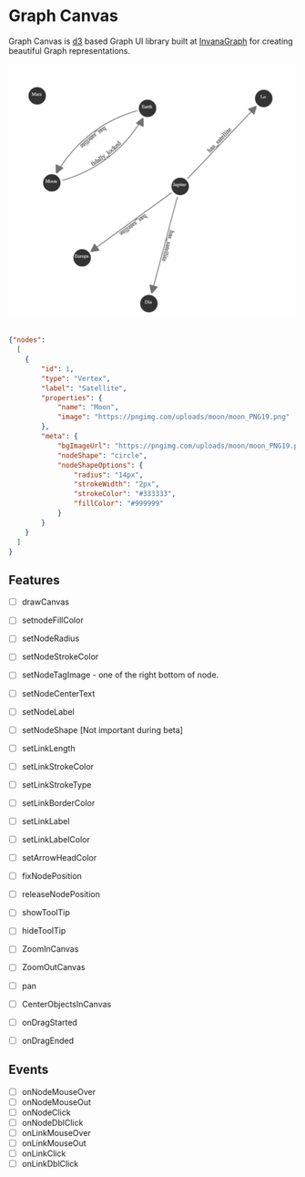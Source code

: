 # Graph Canvas 

Graph Canvas is [d3](https://d3js.org) based Graph UI library built 
at [InvanaGraph](https://invana.io) for creating beautiful Graph 
representations.

![screenshot](./screenshot.png)


```json

{"nodes": 
  [
    {
        "id": 1,
        "type": "Vertex",
        "label": "Satellite",
        "properties": {
            "name": "Moon",
            "image": "https://pngimg.com/uploads/moon/moon_PNG19.png"
        },
        "meta": {
            "bgImageUrl": "https://pngimg.com/uploads/moon/moon_PNG19.png",
            "nodeShape": "circle",
            "nodeShapeOptions": {
                "radius": "14px",
                "strokeWidth": "2px",
                "strokeColor": "#333333",
                "fillColor": "#999999"
            }
        }
    }
  ]
}

```

## Features


- [ ] drawCanvas

- [ ] setnodeFillColor
- [ ] setNodeRadius
- [ ] setNodeStrokeColor
- [ ] setNodeTagImage - one of the right bottom of node.
- [ ] setNodeCenterText
- [ ] setNodeLabel
- [ ] setNodeShape [Not important during beta]

- [ ] setLinkLength
- [ ] setLinkStrokeColor
- [ ] setLinkStrokeType
- [ ] setLinkBorderColor
- [ ] setLinkLabel
- [ ] setLinkLabelColor
- [ ] setArrowHeadColor

- [ ] fixNodePosition
- [ ] releaseNodePosition


- [ ] showToolTip
- [ ] hideToolTip

- [ ] ZoomInCanvas
- [ ] ZoomOutCanvas
- [ ] pan

- [ ] CenterObjectsInCanvas
- [ ] onDragStarted
- [ ] onDragEnded






## Events

- [ ] onNodeMouseOver
- [ ] onNodeMouseOut
- [ ] onNodeClick
- [ ] onNodeDblClick
- [ ] onLinkMouseOver
- [ ] onLinkMouseOut
- [ ] onLinkClick
- [ ] onLinkDblClick
